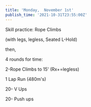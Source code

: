 ```yaml
---
title: 'Monday,  November 1st'
publish_time: '2021-10-31T23:55:00Z'
---
```


Skill practice: Rope Climbs

(with legs, legless, Seated L-Hold)

then,

4 rounds for time:

2-Rope Climbs to 15' (Rx+=legless)

1 Lap Run (480m's)

20- V Ups

20- Push ups
